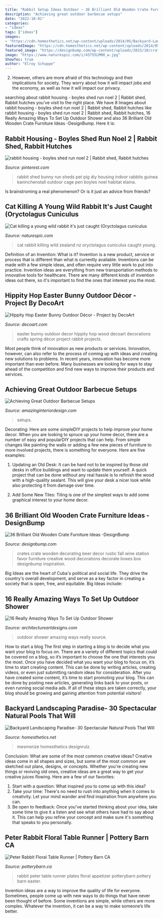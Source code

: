 ```yaml
---
title: "Rabbit Setup Ideas Outdoor ~ 36 Brilliant Old Wooden Crate Furniture Ideas -designbump"
description: "Achieving great outdoor barbecue setups"
date: "2022-10-01"
categories:
- "ideas"
tags: ["ideas"]
images:
- "https://cdn.homesthetics.net/wp-content/uploads/2014/05/Backyard-Landscaping-Paradise-30-Spectacular-Natural-Pools-That-Will-Mesmerize-You-homesthetics-9.jpg"
featuredImage: "https://cdn.homesthetics.net/wp-content/uploads/2014/05/Backyard-Landscaping-Paradise-30-Spectacular-Natural-Pools-That-Will-Mesmerize-You-homesthetics-9.jpg"
featured_image: "https://designbump.com/wp-content/uploads/2015/10/crate09.jpg"
image: "https://www.naturespic.com/i/43755LM00_w.jpg"
ShowToc: true
author: "Elroy Schuppe"
---
```



2. However, others are more afraid of this technology and their implications for society. They worry about how it will impact jobs and the economy, as well as how it will impact our privacy. 

	

		
searching about rabbit housing - boyles shed run noel 2 | Rabbit shed, Rabbit hutches you've visit to the right place. We have 8 Images about rabbit housing - boyles shed run noel 2 | Rabbit shed, Rabbit hutches like rabbit housing - boyles shed run noel 2 | Rabbit shed, Rabbit hutches, 16 Really Amazing Ways To Set Up Outdoor Shower and also 36 Brilliant Old Wooden Crate Furniture Ideas -DesignBump. Here it is:
		
    
## Rabbit Housing - Boyles Shed Run Noel 2 | Rabbit Shed, Rabbit Hutches

<img loading=lazy src="https://i.pinimg.com/736x/db/1a/c1/db1ac12ca00651dbf140ba86b0f8c816.jpg" onerror="this.onerror=null;this.src='https://tse1.mm.bing.net/th?id=OIP.ubfbFHQd4hThVBTdijo3HAHaJ4&amp;pid=15.1';" alt="rabbit housing - boyles shed run noel 2 | Rabbit shed, Rabbit hutches">

_Source: pinterest.com_

>rabbit shed bunny run sheds pet pig diy housing indoor rabbits guinea kaninchenstall outdoor cage pen boyles noel habitat elaina. 

	

Is brainstroming a real phenomenon? Or is it just an advice from friends?

    
## Cat Killing A Young Wild Rabbit It&#039;s Just Caught (Oryctolagus Cuniculus

<img loading=lazy src="https://www.naturespic.com/i/43755LM00_w.jpg" onerror="this.onerror=null;this.src='https://tse3.mm.bing.net/th?id=OIP.DE3vZkaCfQamlTa0suplGQHaE8&amp;pid=15.1';" alt="Cat killing a young wild rabbit it&#039;s just caught (Oryctolagus cuniculus">

_Source: naturespic.com_

>cat rabbit killing wild zealand nz oryctolagus cuniculus caught young. 

	

Definition of an Invention: What is it?
Invention is a new product, service or process that is different than what is currently available. Inventions can be made with a few simple ideas, and often require very little work to put into practice. Invention ideas are everything from new transportation methods to innovative tools for healthcare. There are many different kinds of invention ideas out there, so it's important to find the ones that interest you the most.

    
## Hippity Hop Easter Bunny Outdoor Décor - Project By DecoArt

<img loading=lazy src="https://decoart.com/img/projects/projects/2378_hippity-hop-easter-bunny-.JPG" onerror="this.onerror=null;this.src='https://tse1.mm.bing.net/th?id=OIP._0VB5pY2nwI5_PA5Ic951wHaHa&amp;pid=15.1';" alt="Hippity Hop Easter Bunny Outdoor Décor - Project by DecoArt">

_Source: decoart.com_

>easter bunny outdoor decor hippity hop wood decoart decorations crafts spring décor project rabbit projects. 

	

Most people think of innovation as new products or services. Innovation, however, can also refer to the process of coming up with ideas and creating new solutions to problems. In recent years, innovation has become more important than ever before. Many businesses are looking for ways to stay ahead of the competition and find new ways to improve their products and services.

    
## Achieving Great Outdoor Barbecue Setups

<img loading=lazy src="https://www.amazinginteriordesign.com/wp-content/uploads/2013/08/bbq5.jpg" onerror="this.onerror=null;this.src='https://tse4.mm.bing.net/th?id=OIP.Btp577vqEv9cfboskA_EcgHaFb&amp;pid=15.1';" alt="Achieving Great Outdoor Barbecue Setups">

_Source: amazinginteriordesign.com_

>setups. 

	

Decorating: Here are some simpleDIY projects to help improve your home decor.
When you are looking to spruce up your home decor, there are a number of easy and popularDIY projects that can help. From simple changes like painting the walls or adding a few new pieces of furniture to more involved projects, there is something for everyone. Here are five examples:
1. Updating an Old Desk: It can be hard not to be inspired by those old desks in office buildings and want to update them yourself. A quick project that can be done without any real hassle is to refinish the wood with a high-quality sealant. This will give your desk a nicer look while also protecting it from damage over time.

2. Add Some New Tiles: Tiling is one of the simplest ways to add some graphical interest to your home decor.

    
## 36 Brilliant Old Wooden Crate Furniture Ideas -DesignBump

<img loading=lazy src="https://designbump.com/wp-content/uploads/2015/10/crate09.jpg" onerror="this.onerror=null;this.src='https://tse3.mm.bing.net/th?id=OIP.ywL7SreYT2_Rk7nFWorIXAHaLH&amp;pid=15.1';" alt="36 Brilliant Old Wooden Crate Furniture Ideas -DesignBump">

_Source: designbump.com_

>crates crate wooden decorating beer decor rustic fall wine station favor furniture creative wood decorations decorate boxes box designbump inspiration. 

	

Big Ideas are the heart of Cuba's political and social life. They drive the country's overall development, and serve as a key factor in creating a society that is open, free, and equitable. Big Ideas include:

    
## 16 Really Amazing Ways To Set Up Outdoor Shower

<img loading=lazy src="https://www.architectureartdesigns.com/wp-content/uploads/2016/07/6-39.jpg" onerror="this.onerror=null;this.src='https://tse4.mm.bing.net/th?id=OIP.tkWYQCWxlQYjfeIokPdfLAHaK3&amp;pid=15.1';" alt="16 Really Amazing Ways To Set Up Outdoor Shower">

_Source: architectureartdesigns.com_

>outdoor shower amazing ways really source. 

	

How to start a blog
The first step in starting a blog is to decide what you want your blog to focus on. There are a variety of different topics that could be covered on a blog, so it’s important to choose the one that interests you the most. Once you have decided what you want your blog to focus on, it’s time to start creating content. This can be done by writing articles, creating videos, or even just submitting random ideas for consideration. After you have created some content, it’s time to start promoting your blog. This can be done by posting new articles, generating links back to your posts, or even running social media ads. If all of these steps are taken correctly, your blog should be growing and gaining attention from potential visitors!

    
## Backyard Landscaping Paradise- 30 Spectacular Natural Pools That Will

<img loading=lazy src="https://cdn.homesthetics.net/wp-content/uploads/2014/05/Backyard-Landscaping-Paradise-30-Spectacular-Natural-Pools-That-Will-Mesmerize-You-homesthetics-9.jpg" onerror="this.onerror=null;this.src='https://tse4.mm.bing.net/th?id=OIP.8fJXXf2IwxZYBCt0fcwMpAHaKw&amp;pid=15.1';" alt="Backyard Landscaping Paradise- 30 Spectacular Natural Pools That Will">

_Source: homesthetics.net_

>mesmerize homesthetics designrulz. 

	

Conclusion: What are some of the most common creative ideas?
Creative ideas come in all shapes and sizes, but some of the most common are sketched out plans, designs, or concepts. Whether you're creating new things or reviving old ones, creative ideas are a great way to get your creative juices flowing. Here are a few of our favorites:
1. Start with a question: What inspired you to come up with this idea?
2. Take your time: There's no need to rush into anything when it comes to creativity. Let your mind wander and find inspiration from anywhere you can.
3. Be open to feedback: Once you've started thinking about your idea, take some time to give it a listen and see what others have had to say about it. This can help you refine your concept and make sure it's something that speaks to you personally.

    
## Peter Rabbit Floral Table Runner | Pottery Barn CA

<img loading=lazy src="http://www.potterybarn.ca/core/media/media.nl?id=86330245&amp;c=3572911&amp;h=a24c4602e9911219f021&amp;resizeid=25&amp;resizeh=1200&amp;resizew=1200" onerror="this.onerror=null;this.src='https://tse4.mm.bing.net/th?id=OIP.F-769fACCdSmxY4PRkJmJwHaGq&amp;pid=15.1';" alt="Peter Rabbit Floral Table Runner | Pottery Barn CA">

_Source: potterybarn.ca_

>rabbit peter table runner plates floral appetizer potterybarn pottery barn easter. 

	

Invention ideas are a way to improve the quality of life for everyone. Sometimes, people come up with new ways to do things that have never been thought of before. Some inventions are simple, while others are more complex. Whatever the invention, it can be a way to make someone’s life better.

